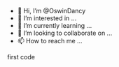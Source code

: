 - 👋 Hi, I’m @OswinDancy
- 👀 I’m interested in ...
- 🌱 I’m currently learning ...
- 💞️ I’m looking to collaborate on ...
- 📫 How to reach me ...

<!---
OswinDancy/OswinDancy is a ✨ special ✨ repository because its `README.md` (this file) appears on your GitHub profile.
You can click the Preview link to take a look at your changes.
--->
first code
